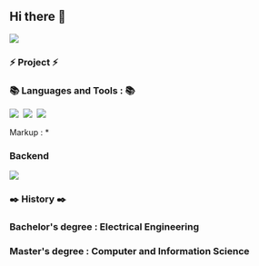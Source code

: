 ## Hi there 👋
<img src="https://capsule-render.vercel.app/api?type=wave&color=auto&height=300&section=header&text=AI%20researcher&fontSize=90" />
<h3 align="left">⚡ Project ⚡</h3>
<h3 align="left">📚 Languages and Tools :  📚</h3>
<p align="left">
  <img src="https://img.shields.io/badge/C++-%2300599C.svg?style=flat-square&logo=c%2B%2B&logoColor=white"/></a>&nbsp
  <img src="https://img.shields.io/badge/Python-3766AB?style=flat-square&logo=Python&logoColor=white"/></a>&nbsp
  <img src="https://img.shields.io/badge/ROS-22314E?style=flat-square&logo=ROS&logoColor=white"/></a>&nbsp
</p>
Markup : * <h3 align="left"> Backend </h3>
<p align="left">
  <a href="https://skillicons.dev">
    <img src="https://skillicons.dev/icons?i=cpp,py,vscode,ros" />
  </a>
</p>
<h3 align="left">✒️ History ✒️</h3>
<h3 align="left"> Bachelor's degree : Electrical Engineering </h3>
<h3 align="left"> Master's degree : Computer and Information Science </h3>
<!--
**welve/welve** is a ✨ _special_ ✨ repository because its `README.md` (this file) appears on your GitHub profile.

Here are some ideas to get you started:
🔎 :mag_right:
- 🔭 I’m currently working on ...
- 🌱 I’m currently learning ...
- 👯 I’m looking to collaborate on ...
- 🤔 I’m looking for help with ...
- 💬 Ask me about ...
- 📫 How to reach me: ...
- 😄 Pronouns: ...
- ⚡ Fun fact: ...
-->
